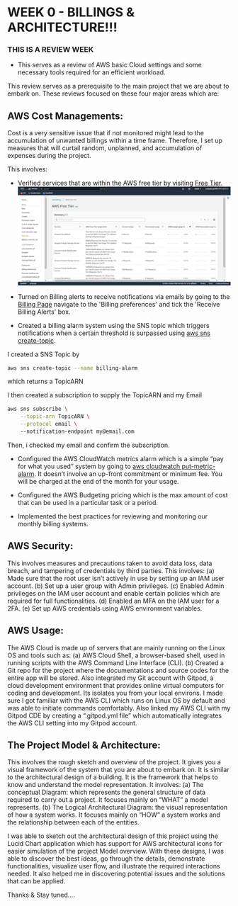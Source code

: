 # WEEK 0 - BILLINGS & ARCHITECTURE!!!
### THIS IS A REVIEW WEEK

- This serves as a review of AWS basic Cloud settings and some necessary tools required for an efficient workload.

This review serves as a prerequisite to the main project that we are about to embark on. These reviews focused on these four major areas which are:

## AWS Cost Managements: 

Cost is a very sensitive issue that if not monitored might lead to the accumulation of unwanted billings within a time frame. Therefore, I set up measures that will curtail random, unplanned, and accumulation of expenses during the project. 

This involves:

- Verified services that are within the AWS free tier by visiting [Free Tier](https://aws.amazon.com/free/).
![AWS Free Tier](_docs/images/AWS-Free-Tier.jpg)

- Turned on Billing alerts to receive notifications via emails by going to the [Billing Page](https://console.aws.amazon.com/billing/) navigate to the 'Billing preferences' and tick the 'Receive Billing Alerts' box.

- Created a billing alarm system using the SNS topic which triggers notifications when a certain threshold is surpassed using [aws sns create-topic](https://docs.aws.amazon.com/cli/latest/reference/sns/create-topic.html).

I created a SNS Topic by
```sh
aws sns create-topic --name billing-alarm
```
which returns a TopicARN

I then created a subscription to supply the TopicARN and my Email
```sh
aws sns subscribe \
    --topic-arn TopicARN \
    --protocol email \    
    --notification-endpoint my@email.com    
```

Then, i checked my email and confirm the subscription.

- Configured the AWS CloudWatch metrics alarm which is a simple “pay for what you used” system by going to [aws cloudwatch put-metric-alarm](https://docs.aws.amazon.com/cli/latest/reference/cloudwatch/put-metric-alarm.html). It doesn’t involve an up-front commitment or minimum fee. You will be charged at the end of the month for your usage.

- Configured the AWS Budgeting pricing which is the max amount of cost that can be used in a particular task or a period.

- Implemented the best practices for reviewing and monitoring our monthly billing systems.

## AWS Security:

This involves measures and precautions taken to avoid data loss, data breach, and tampering of credentials by third parties.
This involves:
(a) Made sure that the root user isn’t actively in use by setting up an IAM user account.
(b) Set up a user group with Admin privileges.
(c) Enabled Admin privileges on the IAM user account and enable certain policies which are required for full functionalities.
(d) Enabled an MFA on the IAM user for a 2FA.
(e) Set up AWS credentials using AWS environment variables.

## AWS Usage: 
The AWS Cloud is made up of servers that are mainly running on the Linux OS and tools such as:
(a) AWS Cloud Shell, a browser-based shell, used in running scripts with the AWS Command Line Interface (CLI).
(b) Created a Git repo for the project where the documentations and source codes for the entire app will be stored. Also integrated my Git account with Gitpod, a cloud development environment that provides online virtual computers for coding and development. Its isolates you from your local environs.
I made sure I got familiar with the AWS CLI which runs on Linux OS by default and was able to initiate commands comfortably. Also linked my AWS CLI with my Gitpod CDE by creating a “.gitpod.yml file” which automatically integrates the AWS CLI setting into my Gitpod account.

## The Project Model & Architecture:
 This involves the rough sketch and overview of the project. It gives you a visual framework of the system that you are about to embark on. It is similar to the architectural design of a building. It is the framework that helps to know and understand the model representation. It involves:
(a) The conceptual Diagram: which represents the general structure of data required to carry out a project. It focuses mainly on “WHAT” a model represents.
(b) The Logical Architectural Diagram: the visual representation of how a system works. It focuses mainly on “HOW” a system works and the relationship between each of the entities.

I was able to sketch out the architectural design of this project using the Lucid Chart application which has support for AWS architectural icons for easier simulation of the project Model overview. With these designs, I was able to discover the best ideas, go through the details, demonstrate functionalities, visualize user flow, and illustrate the required interactions needed. It also helped me in discovering potential issues and the solutions that can be applied.

Thanks & Stay tuned….